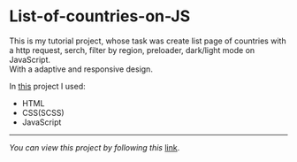 # List-of-countries-on-JS

This is my tutorial project, whose task was сreate list page of countries with a http request, serch, filter by region, preloader, dark/light mode on JavaScript.  
With a adaptive and responsive design. 

In [this](https://tabachenkod.github.io/List-of-countries-on-JS/) project I used:  
* HTML
* CSS(SCSS)
* JavaScript
---
_You can view this project by following this_ [link](https://tabachenkod.github.io/List-of-countries-on-JS/).

